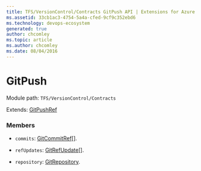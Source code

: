 ```yaml
---
title: TFS/VersionControl/Contracts GitPush API | Extensions for Azure DevOps Services
ms.assetid: 33cb1ac3-4754-5a4a-cfed-9cf9c352ebd6
ms.technology: devops-ecosystem
generated: true
author: chcomley
ms.topic: article
ms.author: chcomley
ms.date: 08/04/2016
---
```


# GitPush

Module path: `TFS/VersionControl/Contracts`

Extends: [GitPushRef](../../../TFS/VersionControl/Contracts/GitPushRef.md)

### Members

* `commits`: [GitCommitRef](../../../TFS/VersionControl/Contracts/GitCommitRef.md)[]. 

* `refUpdates`: [GitRefUpdate](../../../TFS/VersionControl/Contracts/GitRefUpdate.md)[]. 

* `repository`: [GitRepository](../../../TFS/VersionControl/Contracts/GitRepository.md). 

